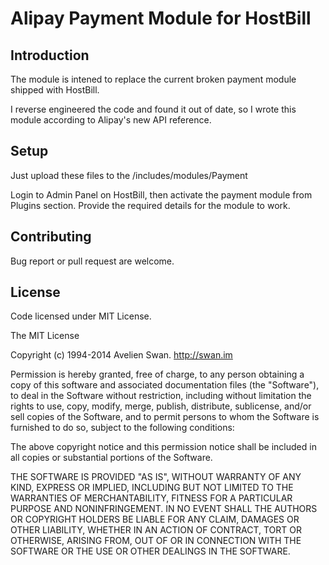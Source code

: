# Alipay Payment Module for HostBill

## Introduction

The module is intened to replace the current broken payment module shipped with HostBill.

I reverse engineered the code and found it out of date, so I wrote this module according to Alipay's new API reference.

## Setup

Just upload these files to the <HostBill-Installation-Directory>/includes/modules/Payment

Login to Admin Panel on HostBill, then activate the payment module from Plugins section. Provide the required details for the module to work.

## Contributing

Bug report or pull request are welcome.

## License

Code licensed under MIT License.

The MIT License

Copyright (c) 1994-2014 Avelien Swan. http://swan.im

Permission is hereby granted, free of charge, to any person obtaining a copy
of this software and associated documentation files (the "Software"), to deal
in the Software without restriction, including without limitation the rights
to use, copy, modify, merge, publish, distribute, sublicense, and/or sell
copies of the Software, and to permit persons to whom the Software is
furnished to do so, subject to the following conditions:

The above copyright notice and this permission notice shall be included in
all copies or substantial portions of the Software.

THE SOFTWARE IS PROVIDED "AS IS", WITHOUT WARRANTY OF ANY KIND, EXPRESS OR
IMPLIED, INCLUDING BUT NOT LIMITED TO THE WARRANTIES OF MERCHANTABILITY,
FITNESS FOR A PARTICULAR PURPOSE AND NONINFRINGEMENT. IN NO EVENT SHALL THE
AUTHORS OR COPYRIGHT HOLDERS BE LIABLE FOR ANY CLAIM, DAMAGES OR OTHER
LIABILITY, WHETHER IN AN ACTION OF CONTRACT, TORT OR OTHERWISE, ARISING FROM,
OUT OF OR IN CONNECTION WITH THE SOFTWARE OR THE USE OR OTHER DEALINGS IN
THE SOFTWARE.
